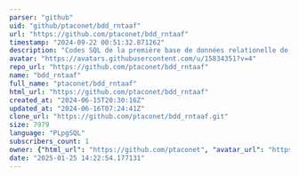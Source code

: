 ```yaml
---
parser: "github"
uid: "github/ptaconet/bdd_rntaaf"
url: "https://github.com/ptaconet/bdd_rntaaf"
timestamp: "2024-09-22 00:51:32.871262"
description: "Codes SQL de la première base de données relationelle de la Réserve Naturelle Nationale des Terres australes françaises"
avatar: "https://avatars.githubusercontent.com/u/15834351?v=4"
repo_url: "https://github.com/ptaconet/bdd_rntaaf"
name: "bdd_rntaaf"
full_name: "ptaconet/bdd_rntaaf"
html_url: "https://github.com/ptaconet/bdd_rntaaf"
created_at: "2024-06-15T20:30:16Z"
updated_at: "2024-06-16T07:24:41Z"
clone_url: "https://github.com/ptaconet/bdd_rntaaf.git"
size: 7979
language: "PLpgSQL"
subscribers_count: 1
owner: {"html_url": "https://github.com/ptaconet", "avatar_url": "https://avatars.githubusercontent.com/u/15834351?v=4", "login": "ptaconet", "type": "User"}
date: "2025-01-25 14:22:54.177131"
---
```

